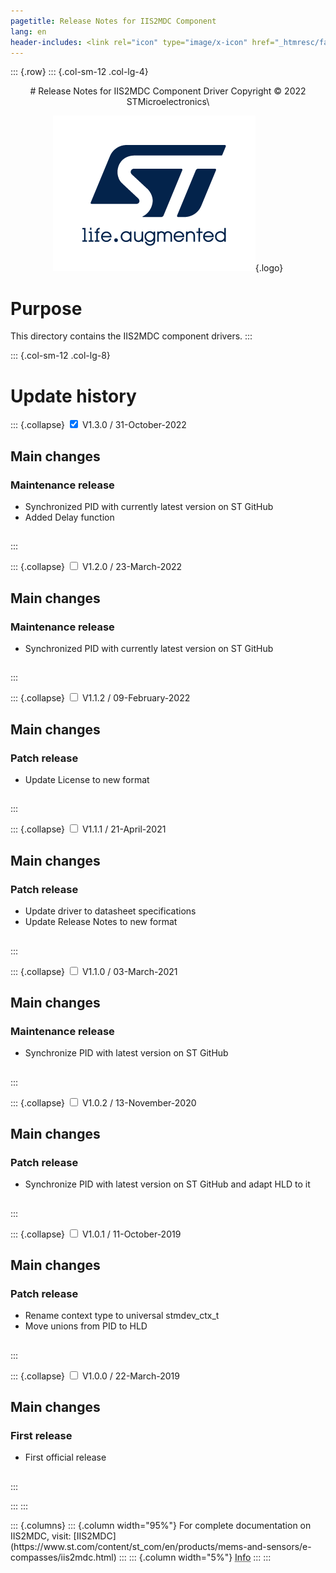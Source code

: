 ```yaml
---
pagetitle: Release Notes for IIS2MDC Component
lang: en
header-includes: <link rel="icon" type="image/x-icon" href="_htmresc/favicon.png" />
---
```


::: {.row}
::: {.col-sm-12 .col-lg-4}

<center>
# Release Notes for IIS2MDC Component Driver
Copyright &copy; 2022 STMicroelectronics\

[![ST logo](_htmresc/st_logo_2020.png)](https://www.st.com){.logo}
</center>

# Purpose

This directory contains the IIS2MDC component drivers.
:::

::: {.col-sm-12 .col-lg-8}
# Update history

::: {.collapse}
<input type="checkbox" id="collapse-section8" checked aria-hidden="true">
<label for="collapse-section8" aria-hidden="true">V1.3.0 / 31-October-2022</label>
<div>

## Main changes

### Maintenance release

- Synchronized PID with currently latest version on ST GitHub
- Added Delay function

##

</div>
:::

::: {.collapse}
<input type="checkbox" id="collapse-section7" aria-hidden="true">
<label for="collapse-section7" aria-hidden="true">V1.2.0 / 23-March-2022</label>
<div>

## Main changes

### Maintenance release

- Synchronized PID with currently latest version on ST GitHub

##

</div>
:::

::: {.collapse}
<input type="checkbox" id="collapse-section6" aria-hidden="true">
<label for="collapse-section6" aria-hidden="true">V1.1.2 / 09-February-2022</label>
<div>

## Main changes

### Patch release

- Update License to new format

##

</div>
:::

::: {.collapse}
<input type="checkbox" id="collapse-section5" aria-hidden="true">
<label for="collapse-section5" aria-hidden="true">V1.1.1 / 21-April-2021</label>
<div>

## Main changes

### Patch release

- Update driver to datasheet specifications
- Update Release Notes to new format

##

</div>
:::

::: {.collapse}
<input type="checkbox" id="collapse-section4" aria-hidden="true">
<label for="collapse-section4" aria-hidden="true">V1.1.0 / 03-March-2021</label>
<div>

## Main changes

### Maintenance release

- Synchronize PID with latest version on ST GitHub

##

</div>
:::

::: {.collapse}
<input type="checkbox" id="collapse-section3" aria-hidden="true">
<label for="collapse-section3" aria-hidden="true">V1.0.2 / 13-November-2020</label>
<div>

## Main changes

### Patch release

- Synchronize PID with latest version on ST GitHub and adapt HLD to it

##

</div>
:::

::: {.collapse}
<input type="checkbox" id="collapse-section2" aria-hidden="true">
<label for="collapse-section2" aria-hidden="true">V1.0.1 / 11-October-2019</label>
<div>

## Main changes

### Patch release

- Rename context type to universal stmdev_ctx_t
- Move unions from PID to HLD

##

</div>
:::

::: {.collapse}
<input type="checkbox" id="collapse-section1" aria-hidden="true">
<label for="collapse-section1" aria-hidden="true">V1.0.0 / 22-March-2019</label>
<div>

## Main changes

### First release

- First official release

##

</div>
:::

:::
:::

<footer class="sticky">
::: {.columns}
::: {.column width="95%"}
For complete documentation on IIS2MDC,
visit:
[IIS2MDC](https://www.st.com/content/st_com/en/products/mems-and-sensors/e-compasses/iis2mdc.html)
:::
::: {.column width="5%"}
<abbr title="Based on template cx566953 version 2.0">Info</abbr>
:::
:::
</footer>
